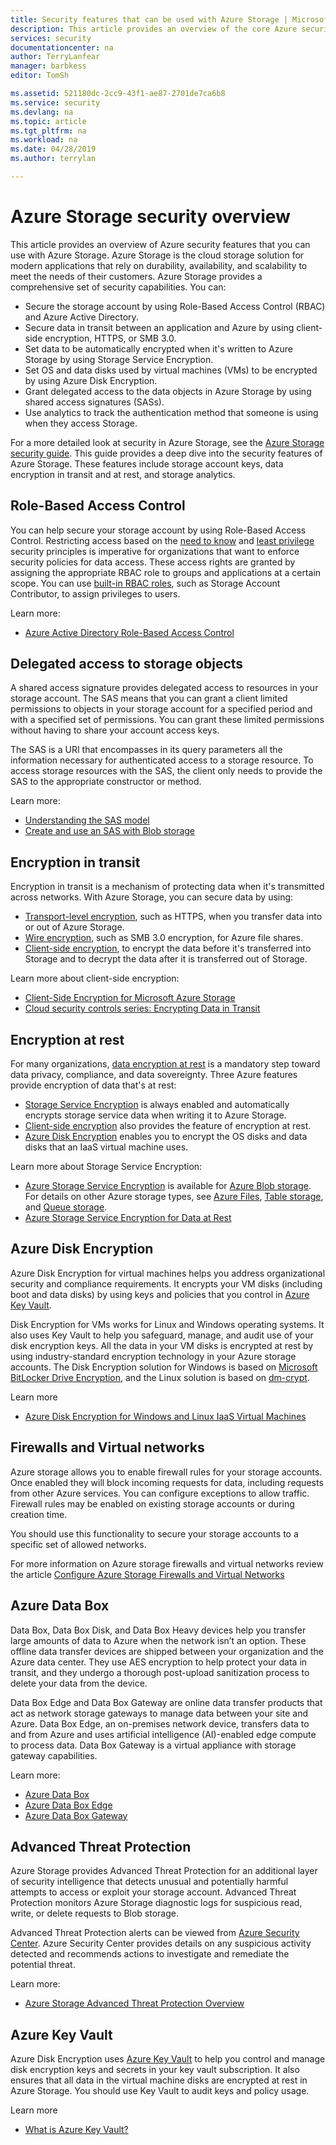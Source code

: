 ```yaml
---
title: Security features that can be used with Azure Storage | Microsoft Docs
description: This article provides an overview of the core Azure security features that can be used with Azure Storage.
services: security
documentationcenter: na
author: TerryLanfear
manager: barbkess
editor: TomSh

ms.assetid: 521180dc-2cc9-43f1-ae87-2701de7ca6b8
ms.service: security
ms.devlang: na
ms.topic: article
ms.tgt_pltfrm: na
ms.workload: na
ms.date: 04/28/2019
ms.author: terrylan

---
```

# Azure Storage security overview

This article provides an overview of Azure security features that you can use with Azure Storage. Azure Storage is the cloud storage solution for modern applications that rely on durability, availability, and scalability to meet the needs of their customers. Azure Storage provides a comprehensive set of security capabilities. You can:

* Secure the storage account by using Role-Based Access Control (RBAC) and Azure Active Directory.
* Secure data in transit between an application and Azure by using client-side encryption, HTTPS, or SMB 3.0.
* Set data to be automatically encrypted when it's written to Azure Storage by using Storage Service Encryption.
* Set OS and data disks used by virtual machines (VMs) to be encrypted by using Azure Disk Encryption.
* Grant delegated access to the data objects in Azure Storage by using shared access signatures (SASs).
* Use analytics to track the authentication method that someone is using when they access Storage.

For a more detailed look at security in Azure Storage, see the [Azure Storage security guide](../storage/common/storage-security-guide.md). This guide provides a deep dive into the security features of Azure Storage. These features include storage account keys, data encryption in transit and at rest, and storage analytics.

## Role-Based Access Control

You can help secure your storage account by using Role-Based Access Control. Restricting access based on the [need to know](https://en.wikipedia.org/wiki/Need_to_know) and [least privilege](https://en.wikipedia.org/wiki/Principle_of_least_privilege) security principles is imperative for organizations that want to enforce security policies for data access. These access rights are granted by assigning the appropriate RBAC role to groups and applications at a certain scope. You can use [built-in RBAC roles](../role-based-access-control/built-in-roles.md), such as Storage Account Contributor, to assign privileges to users.

Learn more:

* [Azure Active Directory Role-Based Access Control](../role-based-access-control/role-assignments-portal.md)

## Delegated access to storage objects

A shared access signature provides delegated access to resources in your storage account. The SAS means that you can grant a client limited permissions to objects in your storage account for a specified period and with a specified set of permissions. You can grant these limited permissions without having to share your account access keys.

The SAS is a URI that encompasses in its query parameters all the information necessary for authenticated access to a storage resource. To access storage resources with the SAS, the client only needs to provide the SAS to the appropriate constructor or method.

Learn more:

* [Understanding the SAS model](../storage/common/storage-dotnet-shared-access-signature-part-1.md)
* [Create and use an SAS with Blob storage](../storage/blobs/storage-dotnet-shared-access-signature-part-2.md)

## Encryption in transit

Encryption in transit is a mechanism of protecting data when it's transmitted across networks. With Azure Storage, you can secure data by using:

* [Transport-level encryption](../storage/common/storage-security-guide.md#encryption-in-transit), such as HTTPS, when you transfer data into or out of Azure Storage.
* [Wire encryption](../storage/common/storage-security-guide.md#using-encryption-during-transit-with-azure-file-shares), such as SMB 3.0 encryption, for Azure file shares.
* [Client-side encryption](../storage/common/storage-security-guide.md#using-client-side-encryption-to-secure-data-that-you-send-to-storage), to encrypt the data before it's transferred into Storage and to decrypt the data after it is transferred out of Storage.

Learn more about client-side encryption:

* [Client-Side Encryption for Microsoft Azure Storage](https://blogs.msdn.microsoft.com/windowsazurestorage/2015/04/28/client-side-encryption-for-microsoft-azure-storage-preview/)
* [Cloud security controls series: Encrypting Data in Transit](https://cloudblogs.microsoft.com/microsoftsecure/2015/08/10/cloud-security-controls-series-encrypting-data-in-transit/)

## Encryption at rest

For many organizations, [data encryption at rest](https://cloudblogs.microsoft.com/microsoftsecure/2015/09/10/cloud-security-controls-series-encrypting-data-at-rest/) is a mandatory step toward data privacy, compliance, and data sovereignty. Three Azure features provide encryption of data that's at rest:

* [Storage Service Encryption](../storage/common/storage-security-guide.md#encryption-at-rest) is always enabled and automatically encrypts storage service data when writing it to Azure Storage.
* [Client-side encryption](../storage/common/storage-security-guide.md#client-side-encryption) also provides the feature of encryption at rest.
* [Azure Disk Encryption](../storage/common/storage-security-guide.md#using-azure-disk-encryption-to-encrypt-disks-used-by-your-virtual-machines) enables you to encrypt the OS disks and data disks that an IaaS virtual machine uses.

Learn more about Storage Service Encryption:

* [Azure Storage Service Encryption](https://azure.microsoft.com/services/storage/) is available for [Azure Blob storage](https://azure.microsoft.com/services/storage/blobs/). For details on other Azure storage types, see [Azure Files](https://azure.microsoft.com/services/storage/files/), [Table storage](https://azure.microsoft.com/services/storage/tables/), and [Queue storage](https://azure.microsoft.com/services/storage/queues/).
* [Azure Storage Service Encryption for Data at Rest](../storage/common/storage-service-encryption.md)

## Azure Disk Encryption

Azure Disk Encryption for virtual machines helps you address organizational security and compliance requirements. It encrypts your VM disks (including boot and data disks) by using keys and policies that you control in [Azure Key Vault](https://azure.microsoft.com/services/key-vault/).

Disk Encryption for VMs works for Linux and Windows operating systems. It also uses Key Vault to help you safeguard, manage, and audit use of your disk encryption keys. All the data in your VM disks is encrypted at rest by using industry-standard encryption technology in your Azure storage accounts. The Disk Encryption solution for Windows is based on [Microsoft BitLocker Drive Encryption](https://technet.microsoft.com/library/cc732774.aspx), and the Linux solution is based on [dm-crypt](https://en.wikipedia.org/wiki/Dm-crypt).

Learn more

* [Azure Disk Encryption for Windows and Linux IaaS Virtual Machines](https://gallery.technet.microsoft.com/Azure-Disk-Encryption-for-a0018eb0)

## Firewalls and Virtual networks

Azure storage allows you to enable firewall rules for your storage accounts. Once enabled they will block incoming requests for data, including requests from other Azure services. You can configure exceptions to allow traffic. Firewall rules may be enabled on existing storage accounts or during creation time.

You should use this functionality  to secure your storage accounts to a specific set of allowed networks.

For more information on Azure storage firewalls and virtual networks review the article [Configure Azure Storage Firewalls and Virtual Networks](../storage/common/storage-network-security.md)

## Azure Data Box

Data Box, Data Box Disk, and Data Box Heavy devices help you transfer large amounts of data to Azure when the network isn’t an option. These offline data transfer devices are shipped between your organization and the Azure data center. They use AES encryption to help protect your data in transit, and they undergo a thorough post-upload sanitization process to delete your data from the device.

Data Box Edge and Data Box Gateway are online data transfer products that act as network storage gateways to manage data between your site and Azure. Data Box Edge, an on-premises network device, transfers data to and from Azure and uses artificial intelligence (AI)-enabled edge compute to process data. Data Box Gateway is a virtual appliance with storage gateway capabilities.

Learn more:

* [Azure Data Box](https://azure.microsoft.com/services/storage/databox/)
* [Azure Data Box Edge](../databox-online/data-box-edge-overview.md)
* [Azure Data Box Gateway](..//databox-online/data-box-gateway-overview.md)

## Advanced Threat Protection

Azure Storage provides Advanced Threat Protection for an additional layer of security intelligence that detects unusual and potentially harmful attempts to access or exploit your storage account. Advanced Threat Protection monitors Azure Storage diagnostic logs for suspicious read, write, or delete requests to Blob storage.

Advanced Threat Protection alerts can be viewed from [Azure Security Center](https://azure.microsoft.com/services/security-center/). Azure Security Center provides details on any suspicious activity detected and recommends actions to investigate and remediate the potential threat.

Learn more:

* [Azure Storage Advanced Threat Protection Overview](../storage/common/storage-advanced-threat-protection.md)

## Azure Key Vault

Azure Disk Encryption uses [Azure Key Vault](https://azure.microsoft.com/services/key-vault/) to help you control and manage disk encryption keys and secrets in your key vault subscription. It also ensures that all data in the virtual machine disks are encrypted at rest in Azure Storage. You should use Key Vault to audit keys and policy usage.

Learn more

* [What is Azure Key Vault?](../key-vault/key-vault-overview.md)
